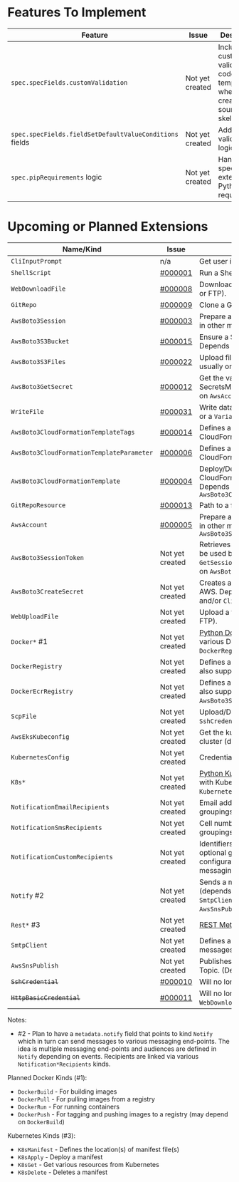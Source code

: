 # Features To Implement

| Feature                                                 | Issue           | Description                                                                           |
|---------------------------------------------------------|-----------------|---------------------------------------------------------------------------------------|
| `spec.specFields.customValidation`                      | Not yet created | Include custom validation code in the template when creating the source file skeleton |
| `spec.specFields.fieldSetDefaultValueConditions` fields | Not yet created | Add validation logic                                                                  |
| `spec.pipRequirements` logic                            | Not yet created | Handle specific external Python requirements                                          |


# Upcoming or Planned Extensions

| Name/Kind                                    | Issue                                                                    | Description                                                                                                                                       | Status     |
|----------------------------------------------|--------------------------------------------------------------------------|---------------------------------------------------------------------------------------------------------------------------------------------------|:----------:|
| `CliInputPrompt`                             | n/a                                                                      | Get user input form the command line                                                                                                              | Beta       |
| `ShellScript`                                | [#000001](https://github.com/nicc777/py-animus-extensions/issues/1)      | Run a Shell Script                                                                                                                                | Beta       |
| `WebDownloadFile`                            | [#000008](https://github.com/nicc777/py-animus-extensions/issues/8)      | Download a file from a web source (HTTP or FTP).                                                                                                  | Beta       |
| `GitRepo`                                    | [#000009](https://github.com/nicc777/py-animus-extensions/issues/9)      | Clone a Git Repo                                                                                                                                  | Beta       |
| `AwsBoto3Session`                            | [#000003](https://github.com/nicc777/py-animus-extensions/issues/3)      | Prepare a `boto3` session that can be used in other manifests.                                                                                    | Beta       |
| `AwsBoto3S3Bucket`                           | [#000015](https://github.com/nicc777/py-animus-extensions/issues/15)     | Ensure a S3 bucket exists using `boto3`. Depends usually on `AwsAccount`                                                                          | Beta       |
| `AwsBoto3S3Files`                            | [#000022](https://github.com/nicc777/py-animus-extensions/issues/22)     | Upload file(s) using `boto3`. Depends usually on `AwsBoto3S3Bucket`                                                                               | Beta       |
| `AwsBoto3GetSecret`                          | [#000012](https://github.com/nicc777/py-animus-extensions/issues/12)     | Get the value of a secret in SecretsManager in AWS. Depends usually on `AwsAccount`                                                               | Beta       |
| `WriteFile`                                  | [#000031](https://github.com/nicc777/py-animus-extensions/issues/31)     | Write data to file - typically from a `Value` or a `Variable`                                                                                     | Beta       |
| `AwsBoto3CloudFormationTemplateTags `        | [#000014](https://github.com/nicc777/py-animus-extensions/issues/14)     | Defines a tag to be passed into a CloudFormation template                                                                                         | Beta       |
| `AwsBoto3CloudFormationTemplateParameter`    | [#000006](https://github.com/nicc777/py-animus-extensions/issues/6)      | Defines a parameter to be passed into a CloudFormation template                                                                                   | InProgress |
| `AwsBoto3CloudFormationTemplate`             | [#000004](https://github.com/nicc777/py-animus-extensions/issues/4)      | Deploy/Delete/Update an AWS CloudFormation Template using `boto3`. Depends usually on `AwsAccount` and `AwsBoto3CloudFormationTemplateParameter`  | Planned    |
| `GitRepoResource`                            | [#000013](https://github.com/nicc777/py-animus-extensions/issues/13)     | Path to a file or directory in a `GitRepo`                                                                                                        | Planned    |
| `AwsAccount`                                 | [#000005](https://github.com/nicc777/py-animus-extensions/issues/5)      | Prepare a `boto3` session that can be used in other manifests. Depends on `AwsBoto3Session`                                                       | Planned    |
| `AwsBoto3SessionToken`                       | Not yet created                                                          | Retrieves an AWS session token that can be used by other applications. Uses STS `GetSessionToken` API call. Depends usually on `AwsBoto3Session`. | Planned    |
| `AwsBoto3CreateSecret`                       | Not yet created                                                          | Creates a new SecretsManager secret in AWS. Depends usually on `AwsAccount` and/or `CliInputPrompt`                                               | Planned    |
| `WebUploadFile`                              | Not yet created                                                          | Upload a file to a web server (HTTP or FTP).                                                                                                      | Planned    |
| `Docker*` #1                                 | Not yet created                                                          | [Python Docker](https://docker-py.readthedocs.io/en/stable/) integration to perform various Docker actions. (Depends on `DockerRegistry`)         | Planned    |
| `DockerRegistry`                             | Not yet created                                                          | Defines a Docker registry to use. Must also support login.                                                                                        | Planned    |
| `DockerEcrRegistry`                          | Not yet created                                                          | Defines a AWS ECR registry to use. Must also support login. (Depends on `AwsBoto3Session`)                                                        | Planned    |
| `ScpFile`                                    | Not yet created                                                          | Upload/Download files over SSH (requires `SshCredentials`)                                                                                        | Planned    |
| `AwsEksKubeconfig`                           | Not yet created                                                          | Get the kubectl config for an AWS EKS cluster (depends on `AwsBoto3Session`)                                                                      | Planned    |
| `KubernetesConfig`                           | Not yet created                                                          | Credentials file location for kubectl                                                                                                             | Planned    |
| `K8s*`                                       | Not yet created                                                          | [Python Kubernetes](https://github.com/kubernetes-client/python) integration to interact with Kubernetes. (Depends on `KubernetesConfig`)         | Planned    |
| `NotificationEmailRecipients`                | Not yet created                                                          | Email addresses of people with optional groupings and other configurations                                                                        | Planned    |
| `NotificationSmsRecipients`                  | Not yet created                                                          | Cell numbers of people with optional groupings and other configurations                                                                           | Planned    |
| `NotificationCustomRecipients`               | Not yet created                                                          | Identifiers of recipients or people with optional groupings and other configurations for any REST based messaging end-point                       | Planned    |
| `Notify` #2                                  | Not yet created                                                          | Sends a message. Can use REST methods (depends on `Rest*`) or SMTP (depends on `SmtpClient`) or SNS (depends on `AwsSnsPublish`)                  | Planned    |
| `Rest*`  #3                                  | Not yet created                                                          | [REST Methods](https://developer.mozilla.org/en-US/docs/Web/HTTP/Methods)                                                                         | Planned    |
| `SmtpClient`                                 | Not yet created                                                          | Defines a SMTP client that can send messages                                                                                                      | Planned    |
| `AwsSnsPublish`                              | Not yet created                                                          | Publishes a message to an AWS SNS Topic. (Depends on `AwsBoto3Session`)                                                                           | Planned    |
| ~~`SshCredential`~~                          | [#000010](https://github.com/nicc777/py-animus-extensions/issues/10)     | Will no longer be implemented.                                                                                                                    | Scrapped   |
| ~~`HttpBasicCredential`~~                    | [#000011](https://github.com/nicc777/py-animus-extensions/issues/11)     | Will no longer be implemented. See `WebDownloadFile`.                                                                                             | Scrapped   |

Notes:

* #2 - Plan to have a `metadata.notify` field that points to kind `Notify` which in turn can send messages to various messaging end-points. The idea is multiple messaging end-points and audiences are defined in `Notify` depending on events. Recipients are linked via various `Notification*Recipients` kinds.

Planned Docker Kinds (#1):

* `DockerBuild` - For building images
* `DockerPull` - For pulling images from a registry
* `DockerRun` - For running containers
* `DockerPush` - For tagging and pushing images to a registry (may depend on `DockerBuild`)

Kubernetes Kinds (#3):

* `K8sManifest` - Defines the location(s) of manifest file(s)
* `K8sApply` - Deploy a manifest
* `K8sGet` - Get various resources from Kubernetes
* `K8sDelete` - Deletes a manifest


